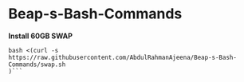 # Beap-s-Bash-Commands

**Install 60GB SWAP**

```
bash <(curl -s https://raw.githubusercontent.com/AbdulRahmanAjeena/Beap-s-Bash-Commands/swap.sh
)```
